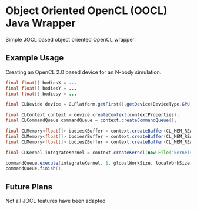 # Object Oriented OpenCL (OOCL) Java Wrapper #

Simple JOCL based object oriented OpenCL wrapper.

## Example Usage ##

Creating an OpenCL 2.0 based device for an N-body simulation.

```java
final float[] bodiesX = ...
final float[] bodiesY = ...
final float[] bodiesy = ...

final CLDevide device = CLPlatform.getFirst().getDevice(DeviceType.GPU, d -> d.getDeviceVersion() >= 2.0f).orElseThrow(() -> new IllegalStateException());

final CLContext context = device.createContext(contextProperties);
final CLCommandQueue commandQueue = context.createCommandQueue();

final CLMemory<float[]> bodiesXBuffer = context.createBuffer(CL_MEM_READ_WRITE | CL_MEM_COPY_HOST_PTR, bodiesX);
final CLMemory<float[]> bodiesYBuffer = context.createBuffer(CL_MEM_READ_WRITE | CL_MEM_COPY_HOST_PTR, bodiesY);
final CLMemory<float[]> bodiesZBuffer = context.createBuffer(CL_MEM_READ_WRITE | CL_MEM_COPY_HOST_PTR, bodiesZ);

final CLKernel integrateKernel = context.createKernel(new File("kernels/nbody/integrate.cl"), "integrate", BuildOptions.EMPTY);

commandQueue.execute(integrateKernel, 1, globalWorkSize, localWorkSize);
commandQueue.finish();

```

## Future Plans ##
Not all JOCL features have been adapted
